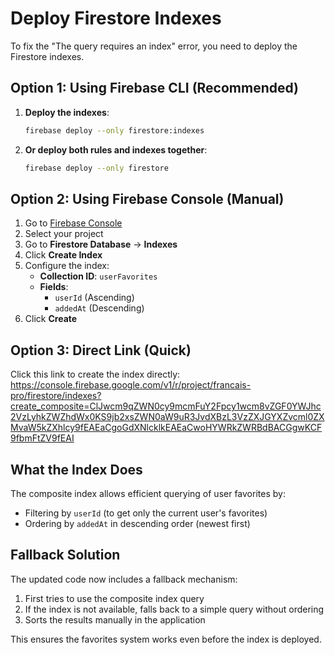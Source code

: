 # Deploy Firestore Indexes

To fix the "The query requires an index" error, you need to deploy the Firestore indexes.

## Option 1: Using Firebase CLI (Recommended)

1. **Deploy the indexes**:
   ```bash
   firebase deploy --only firestore:indexes
   ```

2. **Or deploy both rules and indexes together**:
   ```bash
   firebase deploy --only firestore
   ```

## Option 2: Using Firebase Console (Manual)

1. Go to [Firebase Console](https://console.firebase.google.com/)
2. Select your project
3. Go to **Firestore Database** → **Indexes**
4. Click **Create Index**
5. Configure the index:
   - **Collection ID**: `userFavorites`
   - **Fields**:
     - `userId` (Ascending)
     - `addedAt` (Descending)
6. Click **Create**

## Option 3: Direct Link (Quick)

Click this link to create the index directly:
https://console.firebase.google.com/v1/r/project/francais-pro/firestore/indexes?create_composite=ClJwcm9qZWN0cy9mcmFuY2Fpcy1wcm8vZGF0YWJhc2VzLyhkZWZhdWx0KS9jb2xsZWN0aW9uR3JvdXBzL3VzZXJGYXZvcml0ZXMvaW5kZXhlcy9fEAEaCgoGdXNlcklkEAEaCwoHYWRkZWRBdBACGgwKCF9fbmFtZV9fEAI

## What the Index Does

The composite index allows efficient querying of user favorites by:
- Filtering by `userId` (to get only the current user's favorites)
- Ordering by `addedAt` in descending order (newest first)

## Fallback Solution

The updated code now includes a fallback mechanism:
1. First tries to use the composite index query
2. If the index is not available, falls back to a simple query without ordering
3. Sorts the results manually in the application

This ensures the favorites system works even before the index is deployed.
